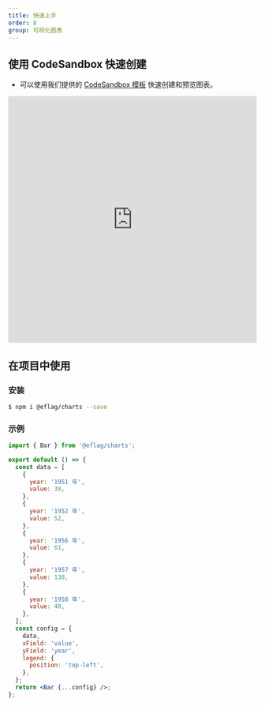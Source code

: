 ```yaml
---
title: 快速上手
order: 8
group: 可视化图表
---
```


## 使用 CodeSandbox 快速创建

- 可以使用我们提供的 [CodeSandbox 模板](https://codesandbox.io/s/oceanbase-charts-reproduction-template-dlkw72) 快速创建和预览图表。

<iframe src="https://codesandbox.io/embed/oceanbase-charts-reproduction-template-dlkw72?fontsize=14&hidenavigation=1&theme=dark"
     style="width:100%; height:500px; border:0; border-radius: 4px; overflow:hidden;"
     title="@eflag/charts reproduction template"
     allow="accelerometer; ambient-light-sensor; camera; encrypted-media; geolocation; gyroscope; hid; microphone; midi; payment; usb; vr; xr-spatial-tracking"
     sandbox="allow-forms allow-modals allow-popups allow-presentation allow-same-origin allow-scripts"
   ></iframe>

## 在项目中使用

### 安装

```bash
$ npm i @eflag/charts --save
```

### 示例

```jsx | pure
import { Bar } from '@eflag/charts';

export default () => {
  const data = [
    {
      year: '1951 年',
      value: 38,
    },
    {
      year: '1952 年',
      value: 52,
    },
    {
      year: '1956 年',
      value: 61,
    },
    {
      year: '1957 年',
      value: 138,
    },
    {
      year: '1958 年',
      value: 48,
    },
  ];
  const config = {
    data,
    xField: 'value',
    yField: 'year',
    legend: {
      position: 'top-left',
    },
  };
  return <Bar {...config} />;
};
```
